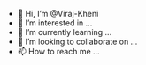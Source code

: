 - 👋 Hi, I’m @Viraj-Kheni
- 👀 I’m interested in ...
- 🌱 I’m currently learning ...
- 💞️ I’m looking to collaborate on ...
- 📫 How to reach me ...

<!---
Viraj-Kheni/Viraj-Kheni is a ✨ special ✨ repository because its `README.md` (this file) appears on your GitHub profile.
You can click the Preview link to take a look at your changes.
--->
